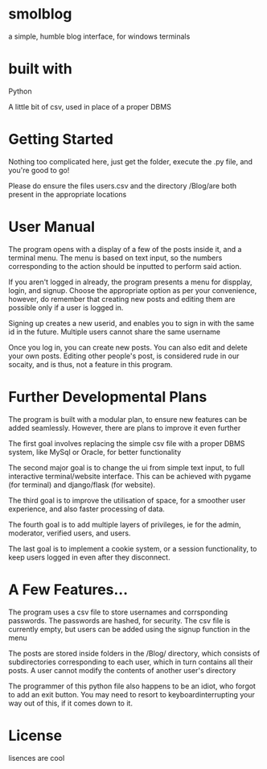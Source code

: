 # smolblog
a simple, humble blog interface, for windows terminals

# built with
<p>Python</p>
<p>A little bit of csv, used in place of a proper DBMS</p>

# Getting Started
<p>Nothing too complicated here, just get the folder, execute the .py file, and you're good to go!</p>
<p>Please do ensure the files users.csv and the directory /Blog/are both present in the appropriate locations</p>

# User Manual
<p>The program opens with a display of a few of the posts inside it, and a terminal menu. The menu is based on text input, so the numbers corresponding to the action should be inputted to perform said action.</p> 
<p>If you aren't logged in already, the program presents a menu for dispplay, login, and signup. Choose the appropriate option as per your convenience, however, do remember that creating new posts and editing them are possible only if a user is logged in.</p>
<p>Signing up creates a new userid, and enables you to sign in with the same id in the future. Multiple users cannot share the same username</p>
<p>Once you log in, you can create new posts. You can also edit and delete your own posts. Editing other people's post, is considered rude in our socaity, and is thus, not a feature in this program. </p>


# Further Developmental Plans
<p>The program is built with a modular plan, to ensure new features can be added seamlessly. However, there are plans to improve it even further</p>
<p>The first goal involves replacing the simple csv file with a proper DBMS system, like MySql or Oracle, for better functionality</p>
<p>The second major goal is to change the ui from simple text input, to full interactive terminal/website interface. This can be achieved with pygame (for terminal) and django/flask (for website). </p>
<p>The third goal is to improve the utilisation of space, for a smoother user experience, and also faster processing of data.</p>
<p>The fourth goal is to add multiple layers of privileges, ie for the admin, moderator, verified users, and users.</p>
<p>The last goal is to implement a cookie system, or a session functionality, to keep users logged in even after they disconnect.</p>

# A Few Features...
<p>The program uses a csv file to store usernames and corrsponding passwords. The passwords are hashed, for security. The csv file is currently empty, but users can be added using the signup function in the menu</p>
<p>The posts are stored inside folders in the /Blog/ directory, which consists of subdirectories corresponding to each user, which in turn contains all their posts. A user cannot modify the contents of another user's directory</p>
<p>The programmer of this python file also happens to be an idiot, who forgot to add an exit button. You may need to resort to keyboardinterrupting your way out of this, if it comes down to it. </p>

# License
<p>lisences are cool</p>
